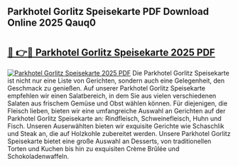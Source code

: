 ## Parkhotel Gorlitz Speisekarte PDF Download Online 2025 Qauq0

# <h2><a href="http://gc971ks.nevu.top/?p=Parkhotel+Gorlitz+Speisekarte">🔗 👉🔴 Parkhotel Gorlitz Speisekarte 2025 PDF</a></h2>

[![Parkhotel Gorlitz Speisekarte 2025 PDF](https://i.imgur.com/dBaPXMq.png)](http://gc971ks.nevu.top/?p=Parkhotel+Gorlitz+Speisekarte)
Die Parkhotel Gorlitz Speisekarte ist nicht nur eine Liste von Gerichten, sondern auch eine Gelegenheit, den Geschmack zu genießen. Auf unserer Parkhotel Gorlitz Speisekarte empfehlen wir einen Salatbereich, in dem Sie aus vielen verschiedenen Salaten aus frischem Gemüse und Obst wählen können. Für diejenigen, die Fleisch lieben, bieten wir eine umfangreiche Auswahl an Gerichten auf der Parkhotel Gorlitz Speisekarte an: Rindfleisch, Schweinefleisch, Huhn und Fisch. Unseren Auserwählten bieten wir exquisite Gerichte wie Schaschlik und Steak an, die auf Holzkohle zubereitet werden. Unsere Parkhotel Gorlitz Speisekarte bietet eine große Auswahl an Desserts, von traditionellen Torten und Kuchen bis hin zu exquisiten Crème Brûlée und Schokoladenwaffeln.
